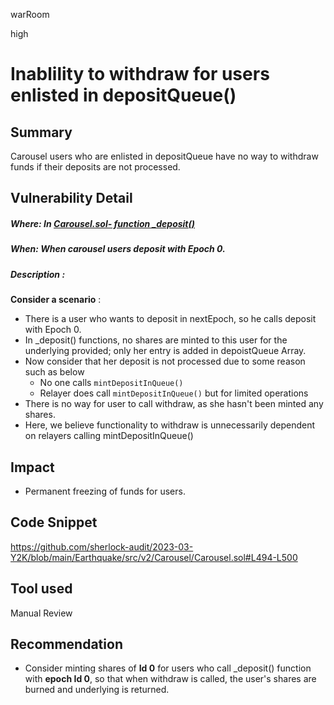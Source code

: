 warRoom

high

# Inablility to withdraw for users enlisted in depositQueue()

## Summary
Carousel users who are enlisted in depositQueue have no way to withdraw funds if their deposits are not processed. 
## Vulnerability Detail
##### Where: In [Carousel.sol- function _deposit()](https://github.com/sherlock-audit/2023-03-Y2K/blob/main/Earthquake/src/v2/Carousel/Carousel.sol#L470-L501)
##### When: When carousel users deposit with Epoch 0.
##### Description :     
**Consider a scenario** :
-   There is a user who wants to deposit in nextEpoch, so he calls deposit with Epoch 0.
-   In _deposit() functions, no shares are minted to this user for the underlying provided; only her entry is added in depoistQueue Array.
-  Now consider that her deposit is not processed due to some reason such as below
   - No one calls `mintDepositInQueue()`
   - Relayer does call `mintDepositInQueue()` but for limited operations
-  There is no way for user to call withdraw, as she hasn't been minted any shares. 
- Here, we believe functionality to withdraw is unnecessarily dependent on relayers calling mintDepositInQueue()

## Impact
- Permanent freezing of funds for users.
## Code Snippet
https://github.com/sherlock-audit/2023-03-Y2K/blob/main/Earthquake/src/v2/Carousel/Carousel.sol#L494-L500
## Tool used
Manual Review

## Recommendation
- Consider minting shares of **Id 0** for users who call _deposit() function with **epoch Id 0**, so that when withdraw is called, the user's shares are burned and underlying is returned.  

